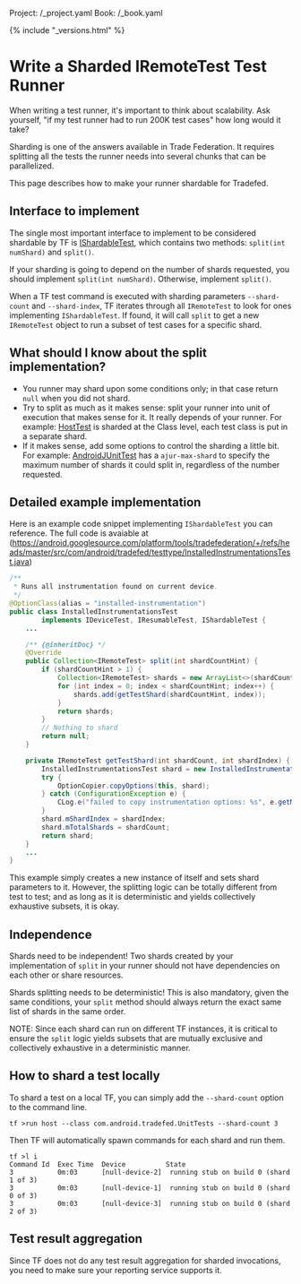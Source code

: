 Project: /_project.yaml
Book: /_book.yaml

{% include "_versions.html" %}

<!--
  Copyright 2019 The Android Open Source Project

  Licensed under the Apache License, Version 2.0 (the "License");
  you may not use this file except in compliance with the License.
  You may obtain a copy of the License at

      http://www.apache.org/licenses/LICENSE-2.0

  Unless required by applicable law or agreed to in writing, software
  distributed under the License is distributed on an "AS IS" BASIS,
  WITHOUT WARRANTIES OR CONDITIONS OF ANY KIND, either express or implied.
  See the License for the specific language governing permissions and
  limitations under the License.
-->

# Write a Sharded IRemoteTest Test Runner

When writing a test runner, it's important to think about scalability. Ask
yourself, "if my test runner had to run 200K test cases" how long would it take?

Sharding is one of the answers available in Trade Federation. It requires
splitting all the tests the runner needs into several chunks that can be
parallelized.

This page describes how to make your runner shardable for Tradefed.

## Interface to implement

The single most important interface to implement to be considered shardable by
TF is
[IShardableTest](https://android.googlesource.com/platform/tools/tradefederation/+/refs/heads/master/src/com/android/tradefed/testtype/IShardableTest.java),
which contains two methods: `split(int numShard)` and `split()`.

If your sharding is going to depend on the number of shards requested, you
should implement `split(int numShard)`. Otherwise, implement `split()`.

When a TF test command is executed with sharding parameters `--shard-count` and
`--shard-index`, TF iterates through all `IRemoteTest` to look for ones
implementing `IShardableTest`. If found, it will call `split` to
get a new `IRemoteTest` object to run a subset of test cases for a specific
shard.

## What should I know about the split implementation?

*   You runner may shard upon some conditions only; in that case return `null`
    when you did not shard.
*   Try to split as much as it makes sense: split your runner into unit of
    execution that makes sense for it. It really depends of your runner. For
    example:
    [HostTest](https://android.googlesource.com/platform/tools/tradefederation/+/refs/heads/master/src/com/android/tradefed/testtype/HostTest.java)
    is sharded at the Class level, each test class is put in a separate shard.
*   If it makes sense, add some options to control the sharding a little bit.
    For example:
    [AndroidJUnitTest](https://android.googlesource.com/platform/tools/tradefederation/+/refs/heads/master/src/com/android/tradefed/testtype/AndroidJUnitTest.java)
    has a `ajur-max-shard` to specify the maximum number of shards it could
    split in, regardless of the number requested.

## Detailed example implementation

Here is an example code snippet implementing `IShardableTest` you can
reference. The full code is avaiable at
(https://android.googlesource.com/platform/tools/tradefederation/+/refs/heads/master/src/com/android/tradefed/testtype/InstalledInstrumentationsTest.java)

```java
/**
 * Runs all instrumentation found on current device.
 */
@OptionClass(alias = "installed-instrumentation")
public class InstalledInstrumentationsTest
        implements IDeviceTest, IResumableTest, IShardableTest {
    ...

    /** {@inheritDoc} */
    @Override
    public Collection<IRemoteTest> split(int shardCountHint) {
        if (shardCountHint > 1) {
            Collection<IRemoteTest> shards = new ArrayList<>(shardCountHint);
            for (int index = 0; index < shardCountHint; index++) {
                shards.add(getTestShard(shardCountHint, index));
            }
            return shards;
        }
        // Nothing to shard
        return null;
    }

    private IRemoteTest getTestShard(int shardCount, int shardIndex) {
        InstalledInstrumentationsTest shard = new InstalledInstrumentationsTest();
        try {
            OptionCopier.copyOptions(this, shard);
        } catch (ConfigurationException e) {
            CLog.e("failed to copy instrumentation options: %s", e.getMessage());
        }
        shard.mShardIndex = shardIndex;
        shard.mTotalShards = shardCount;
        return shard;
    }
    ...
}
```

This example simply creates a new instance of itself and sets shard
parameters to it. However, the splitting logic can be totally different from
test to test; and as long as it is deterministic and yields collectively
exhaustive subsets, it is okay.

## Independence

Shards need to be independent! Two shards created by your implementation of
`split` in your runner should not have dependencies on each other or share
resources.

Shards splitting needs to be deterministic! This is also mandatory, given the
same conditions, your `split` method should always return the exact same list of
shards in the same order.

NOTE: Since each shard can run on different TF instances, it is critical to
ensure the `split` logic yields subsets that are mutually exclusive and
collectively exhaustive in a deterministic manner.

## How to shard a test locally

To shard a test on a local TF, you can simply add the `--shard-count` option to
the command line.

```
tf >run host --class com.android.tradefed.UnitTests --shard-count 3
```

Then TF will automatically spawn commands for each shard and run them.

```
tf >l i
Command Id  Exec Time  Device          State
3           0m:03      [null-device-2]  running stub on build 0 (shard 1 of 3)
3           0m:03      [null-device-1]  running stub on build 0 (shard 0 of 3)
3           0m:03      [null-device-3]  running stub on build 0 (shard 2 of 3)
```

## Test result aggregation

Since TF does not do any test result aggregation for sharded invocations, you
need to make sure your reporting service supports it.
